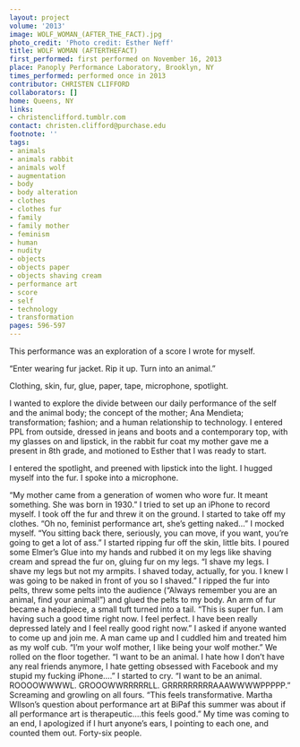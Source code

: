 ```yaml
---
layout: project
volume: '2013'
image: WOLF_WOMAN_(AFTER_THE_FACT).jpg
photo_credit: 'Photo credit: Esther Neff'
title: WOLF WOMAN (AFTERTHEFACT)
first_performed: first performed on November 16, 2013
place: Panoply Performance Laboratory, Brooklyn, NY
times_performed: performed once in 2013
contributor: CHRISTEN CLIFFORD
collaborators: []
home: Queens, NY
links:
- christenclifford.tumblr.com
contact: christen.clifford@purchase.edu
footnote: ''
tags:
- animals
- animals rabbit
- animals wolf
- augmentation
- body
- body alteration
- clothes
- clothes fur
- family
- family mother
- feminism
- human
- nudity
- objects
- objects paper
- objects shaving cream
- performance art
- score
- self
- technology
- transformation
pages: 596-597
---
```


This performance was an exploration of a score I wrote for myself.

“Enter wearing fur jacket. Rip it up. Turn into an animal.”

Clothing, skin, fur, glue, paper, tape, microphone, spotlight.

I wanted to explore the divide between our daily performance of the self and the animal body; the concept of the mother; Ana Mendieta; transformation; fashion; and a human relationship to technology. I entered PPL from outside, dressed in jeans and boots and a contemporary top, with my glasses on and lipstick, in the rabbit fur coat my mother gave me a present in 8th grade, and motioned to Esther that I was ready to start.

I entered the spotlight, and preened with lipstick into the light. I hugged myself into the fur. I spoke into a microphone.

“My mother came from a generation of women who wore fur. It meant something. She was born in 1930.” I tried to set up an iPhone to record myself. I took off the fur and threw it on the ground. I started to take off my clothes. “Oh no, feminist performance art, she’s getting naked…” I mocked myself. “You sitting back there, seriously, you can move, if you want, you’re going to get a lot of ass.” I started ripping fur off the skin, little bits. I poured some Elmer’s Glue into my hands and rubbed it on my legs like shaving cream and spread the fur on, gluing fur on my legs. “I shave my legs. I shave my legs but not my armpits. I shaved today, actually, for you. I knew I was going to be naked in front of you so I shaved.” I ripped the fur into pelts, threw some pelts into the audience (“Always remember you are an animal, find your animal!”) and glued the pelts to my body. An arm of fur became a headpiece, a small tuft turned into a tail. “This is super fun. I am having such a good time right now. I feel perfect. I have been really depressed lately and I feel really good right now.” I asked if anyone wanted to come up and join me. A man came up and I cuddled him and treated him as my wolf cub. “I’m your wolf mother, I like being your wolf mother.” We rolled on the floor together. “I want to be an animal. I hate how I don’t have any real friends anymore, I hate getting obsessed with Facebook and my stupid my fucking iPhone….” I started to cry. “I want to be an animal. ROOOOWWWWL. GROOOWWRRRRRLL. GRRRRRRRRRAAAWWWWPPPPP.” Screaming and growling on all fours. “This feels transformative. Martha WIlson’s question about performance art at BiPaf this summer was about if all performance art is therapeutic….this feels good.” My time was coming to an end, I apologized if I hurt anyone’s ears, I pointing to each one, and counted them out. Forty-six people.
